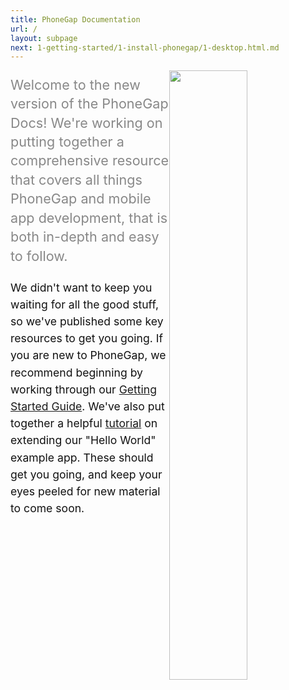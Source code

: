 ```yaml
---
title: PhoneGap Documentation
url: /
layout: subpage
next: 1-getting-started/1-install-phonegap/1-desktop.html.md
---
```

<img style="float:right; width: 50%; max-width: 250px;" src="/images/excited_robit.svg">
<p style="color:#888888;font-size:1.35rem;line-height:1.9rem;">
Welcome to the new version of the PhoneGap Docs! We're working on putting together
a comprehensive resource that covers all things PhoneGap and mobile app development,
that is both in-depth and easy to follow.
</p>

<p style="color:#111111;font-size:1.1rem;line-height:1.7rem;">
We didn't want to keep you waiting for all the good stuff, so we've published
some key resources to get you going. If you are new to PhoneGap, we recommend
beginning by working through our <a href="/getting-started">Getting Started Guide</a>.
We've also put together a helpful <a href="/tutorials">tutorial</a> on extending our
"Hello World" example app. These should get you going, and keep your eyes peeled
for new material to come soon.
</p>
<div style="clear: both; margin-bottom: 20px;"></div>
